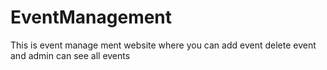 # EventManagement
This is event manage ment website where you can add event 
delete event and admin can see all events

